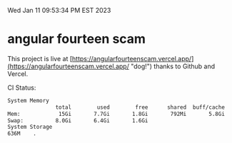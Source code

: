 Wed Jan 11 09:53:34 PM EST 2023

# angular fourteen scam


This project is live at [https://angularfourteenscam.vercel.app/](https://angularfourteenscam.vercel.app/ "dog!") thanks to Github and Vercel.

CI Status: 

```bash
System Memory
               total        used        free      shared  buff/cache   available
Mem:            15Gi       7.7Gi       1.8Gi       792Mi       5.8Gi       6.4Gi
Swap:          8.0Gi       6.4Gi       1.6Gi
System Storage
636M	.
```
```bash
